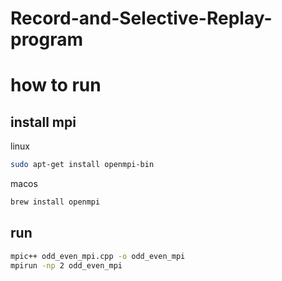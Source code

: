 # Record-and-Selective-Replay-program

# how to run
## install mpi
linux
```bash
sudo apt-get install openmpi-bin
```

macos
```bash
brew install openmpi
```

## run

```bash
mpic++ odd_even_mpi.cpp -o odd_even_mpi
mpirun -np 2 odd_even_mpi
```
